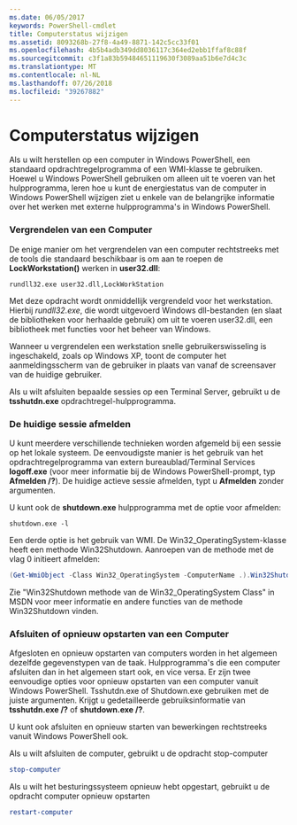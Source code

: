 ```yaml
---
ms.date: 06/05/2017
keywords: PowerShell-cmdlet
title: Computerstatus wijzigen
ms.assetid: 8093268b-27f8-4a49-8871-142c5cc33f01
ms.openlocfilehash: 4b5b4adb349dd8036117c364ed2ebb1ffaf8c88f
ms.sourcegitcommit: c3f1a83b59484651119630f3089aa51b6e7d4c3c
ms.translationtype: MT
ms.contentlocale: nl-NL
ms.lasthandoff: 07/26/2018
ms.locfileid: "39267882"
---
```

# <a name="changing-computer-state"></a>Computerstatus wijzigen

Als u wilt herstellen op een computer in Windows PowerShell, een standaard opdrachtregelprogramma of een WMI-klasse te gebruiken. Hoewel u Windows PowerShell gebruiken om alleen uit te voeren van het hulpprogramma, leren hoe u kunt de energiestatus van de computer in Windows PowerShell wijzigen ziet u enkele van de belangrijke informatie over het werken met externe hulpprogramma's in Windows PowerShell.

### <a name="locking-a-computer"></a>Vergrendelen van een Computer

De enige manier om het vergrendelen van een computer rechtstreeks met de tools die standaard beschikbaar is om aan te roepen de **LockWorkstation()** werken in **user32.dll**:

```
rundll32.exe user32.dll,LockWorkStation
```

Met deze opdracht wordt onmiddellijk vergrendeld voor het werkstation. Hierbij *rundll32.exe*, die wordt uitgevoerd Windows dll-bestanden (en slaat de bibliotheken voor herhaalde gebruik) om uit te voeren user32.dll, een bibliotheek met functies voor het beheer van Windows.

Wanneer u vergrendelen een werkstation snelle gebruikerswisseling is ingeschakeld, zoals op Windows XP, toont de computer het aanmeldingsscherm van de gebruiker in plaats van vanaf de screensaver van de huidige gebruiker.

Als u wilt afsluiten bepaalde sessies op een Terminal Server, gebruikt u de **tsshutdn.exe** opdrachtregel-hulpprogramma.

### <a name="logging-off-the-current-session"></a>De huidige sessie afmelden

U kunt meerdere verschillende technieken worden afgemeld bij een sessie op het lokale systeem. De eenvoudigste manier is het gebruik van het opdrachtregelprogramma van extern bureaublad/Terminal Services **logoff.exe** (voor meer informatie bij de Windows PowerShell-prompt, typ **Afmelden /?**). De huidige actieve sessie afmelden, typt u **Afmelden** zonder argumenten.

U kunt ook de **shutdown.exe** hulpprogramma met de optie voor afmelden:

```
shutdown.exe -l
```

Een derde optie is het gebruik van WMI. De Win32_OperatingSystem-klasse heeft een methode Win32Shutdown. Aanroepen van de methode met de vlag 0 initieert afmelden:

```powershell
(Get-WmiObject -Class Win32_OperatingSystem -ComputerName .).Win32Shutdown(0)
```

Zie "Win32Shutdown methode van de Win32_OperatingSystem Class" in MSDN voor meer informatie en andere functies van de methode Win32Shutdown vinden.

### <a name="shutting-down-or-restarting-a-computer"></a>Afsluiten of opnieuw opstarten van een Computer

Afgesloten en opnieuw opstarten van computers worden in het algemeen dezelfde gegevenstypen van de taak. Hulpprogramma's die een computer afsluiten dan in het algemeen start ook, en vice versa. Er zijn twee eenvoudige opties voor opnieuw opstarten van een computer vanuit Windows PowerShell. Tsshutdn.exe of Shutdown.exe gebruiken met de juiste argumenten. Krijgt u gedetailleerde gebruiksinformatie van **tsshutdn.exe /?** of **shutdown.exe /?**.

U kunt ook afsluiten en opnieuw starten van bewerkingen rechtstreeks vanuit Windows PowerShell ook.

Als u wilt afsluiten de computer, gebruikt u de opdracht stop-computer

```powershell
stop-computer
```

Als u wilt het besturingssysteem opnieuw hebt opgestart, gebruikt u de opdracht computer opnieuw opstarten

```powershell
restart-computer
```
